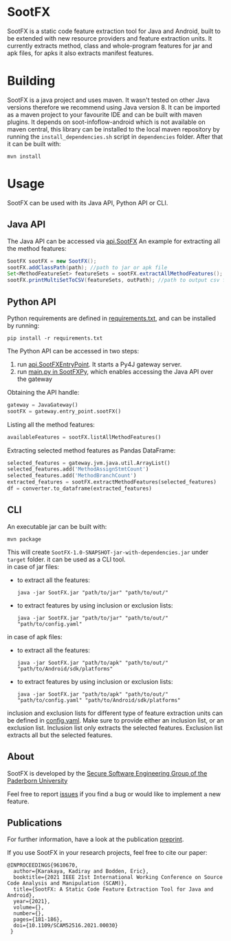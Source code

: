 # SootFX
SootFX is a static code feature extraction tool for Java and Android, built to be extended with new resource providers and feature extraction units. It currently extracts method, class and whole-program features for jar and apk files, for apks it also extracts manifest features. 

# Building
SootFX is a java project and uses maven. It wasn't tested on other Java versions therefore we recommend using Java version 8. It can be imported as a maven project to your favourite IDE and can be built with maven plugins.
It depends on soot-infoflow-android which is not available on maven central, this library can be installed to the local maven repository by running the `install_dependencies.sh` script in `dependencies` folder.
After that it can be built with:

```
mvn install
```

# Usage
SootFX can be used with its Java API, Python API or CLI.
## Java API
The Java API can be accessed via [api.SootFX](src/main/java/api/SootFX.java)
An example for extracting all the method features:

```java
SootFX sootFX = new SootFX();
sootFX.addClassPath(path); //path to jar or apk file
Set<MethodFeatureSet> featureSets = sootFX.extractAllMethodFeatures();
sootFX.printMultiSetToCSV(featureSets, outPath); //path to output csv file
```
## Python API
Python requirements are defined in [requirements.txt](SootFXPy/requirements.txt), and can be installed by running:

```
pip install -r requirements.txt
```

The Python API can be accessed in two steps:
1. run [api.SootFXEntryPoint](src/main/java/api/SootFXEntryPoint.java). It starts a Py4J gateway server.
2. run [main.py in SootFXPy](SootFXPy/main.py), which enables accessing the Java API over the gateway

Obtaining the API handle:
```python
gateway = JavaGateway()
sootFX = gateway.entry_point.sootFX()
```
Listing all the method features:
```python
availableFeatures = sootFX.listAllMethodFeatures()
```

Extracting selected method features as Pandas DataFrame:
```python
selected_features = gateway.jvm.java.util.ArrayList()
selected_features.add('MethodAssignStmtCount')
selected_features.add('MethodBranchCount')
extracted_features = sootFX.extractMethodFeatures(selected_features)
df = converter.to_dataframe(extracted_features)
```

## CLI
An executable jar can be built with:

```
mvn package
```

This will create `SootFX-1.0-SNAPSHOT-jar-with-dependencies.jar` under `target` folder. it can be used as a CLI tool.  
in case of jar files:
- to extract all the features:
    ```
    java -jar SootFX.jar "path/to/jar" "path/to/out/"
    ```
- to extract features by using inclusion or exclusion lists:
    ```
    java -jar SootFX.jar "path/to/jar" "path/to/out/" "path/to/config.yaml"
    ```
in case of apk files:
- to extract all the features:
    ```
    java -jar SootFX.jar "path/to/apk" "path/to/out/" "path/to/Android/sdk/platforms"
    ```
- to extract features by using inclusion or exclusion lists:
    ```
    java -jar SootFX.jar "path/to/apk" "path/to/out/" "path/to/config.yaml" "path/to/Android/sdk/platforms"
    ```

inclusion and exclusion lists for different type of feature extraction units can be defined in [config.yaml](config.yaml). Make sure to provide either an inclusion list, or an exclusion list. Inclusion list only extracts the selected features. Exclusion list extracts all but the selected features.


## About

SootFX is developed by the [Secure Software Engineering Group of the Paderborn University](https://www.hni.uni-paderborn.de/en/sse/)

Feel free to report [issues](https://github.com/secure-software-engineering/SootFX/issues) if you find a bug or would like to implement a new feature.

## Publications
For further information, have a look at the publication [preprint](./paper_preprint.pdf).

If you use SootFX in your research projects, feel free to cite our paper:

```
@INPROCEEDINGS{9610670,
  author={Karakaya, Kadiray and Bodden, Eric},
  booktitle={2021 IEEE 21st International Working Conference on Source Code Analysis and Manipulation (SCAM)},   
  title={SootFX: A Static Code Feature Extraction Tool for Java and Android},   
  year={2021},  
  volume={},  
  number={},  
  pages={181-186},  
  doi={10.1109/SCAM52516.2021.00030}
 }
```
